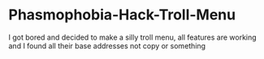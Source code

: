 # Phasmophobia-Hack-Troll-Menu
I got bored and decided to make a silly troll menu, all features are working and I found all their base addresses not copy or something
